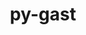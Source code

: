---
title: "py-gast"
layout: cache
categories: [package, develop-2023-06-04]
meta: {"versions": ["0.5.3"], "compilers": ["gcc@=11.1.0", "gcc@=11.3.0", "gcc@=12.1.0"], "oss": ["ubuntu20.04", "ubuntu22.04"], "platforms": ["linux"], "targets": ["ppc64le", "x86_64_v3"], "stacks": ["e4s", "e4s-power", "ml-linux-x86_64-cpu", "ml-linux-x86_64-cuda", "ml-linux-x86_64-rocm", "root", "tutorial"], "num_specs": 5, "num_specs_by_stack": {"root": 5, "e4s-power": 2, "e4s": 1, "ml-linux-x86_64-cpu": 1, "ml-linux-x86_64-rocm": 1, "ml-linux-x86_64-cuda": 1, "tutorial": 1}}
spec_details: [{"hash": "742vtd5n5b3jfbw3yuwmk77inkjf2qbr", "compiler": "gcc@=11.1.0", "versions": ["0.5.3"], "os": "ubuntu20.04", "platform": "linux", "target": "ppc64le", "variants": ["build_system=python_pip"], "stacks": ["root", "e4s-power"], "size": "-", "tarball": "https://binaries.spack.io/releases/develop-2023-06-04/build_cache/linux-ubuntu20.04-ppc64le/gcc-11.1.0/py-gast-0.5.3/linux-ubuntu20.04-ppc64le-gcc-11.1.0-py-gast-0.5.3-742vtd5n5b3jfbw3yuwmk77inkjf2qbr.spack"}, {"hash": "irnfdr55revjjdff74d4rf2x6qqv7znj", "compiler": "gcc@=11.1.0", "versions": ["0.5.3"], "os": "ubuntu20.04", "platform": "linux", "target": "ppc64le", "variants": ["build_system=python_pip"], "stacks": ["root", "e4s-power"], "size": "-", "tarball": "https://binaries.spack.io/releases/develop-2023-06-04/build_cache/linux-ubuntu20.04-ppc64le/gcc-11.1.0/py-gast-0.5.3/linux-ubuntu20.04-ppc64le-gcc-11.1.0-py-gast-0.5.3-irnfdr55revjjdff74d4rf2x6qqv7znj.spack"}, {"hash": "gojpb63dhud7ycrch3vg6kcdtyhpz6kf", "compiler": "gcc@=11.1.0", "versions": ["0.5.3"], "os": "ubuntu20.04", "platform": "linux", "target": "x86_64_v3", "variants": ["build_system=python_pip"], "stacks": ["e4s", "root"], "size": "-", "tarball": "https://binaries.spack.io/releases/develop-2023-06-04/build_cache/linux-ubuntu20.04-x86_64_v3/gcc-11.1.0/py-gast-0.5.3/linux-ubuntu20.04-x86_64_v3-gcc-11.1.0-py-gast-0.5.3-gojpb63dhud7ycrch3vg6kcdtyhpz6kf.spack"}, {"hash": "l4fkkcjcq53iigm6ga6zj7auzfamisnp", "compiler": "gcc@=11.3.0", "versions": ["0.5.3"], "os": "ubuntu22.04", "platform": "linux", "target": "x86_64_v3", "variants": ["build_system=python_pip"], "stacks": ["ml-linux-x86_64-cpu", "root", "ml-linux-x86_64-rocm", "ml-linux-x86_64-cuda"], "size": "-", "tarball": "https://binaries.spack.io/releases/develop-2023-06-04/build_cache/linux-ubuntu22.04-x86_64_v3/gcc-11.3.0/py-gast-0.5.3/linux-ubuntu22.04-x86_64_v3-gcc-11.3.0-py-gast-0.5.3-l4fkkcjcq53iigm6ga6zj7auzfamisnp.spack"}, {"hash": "xg26gxlwxlnuybeuhkzrv7fgivbdl25b", "compiler": "gcc@=12.1.0", "versions": ["0.5.3"], "os": "ubuntu22.04", "platform": "linux", "target": "x86_64_v3", "variants": ["build_system=python_pip"], "stacks": ["root", "tutorial"], "size": "-", "tarball": "https://binaries.spack.io/releases/develop-2023-06-04/build_cache/linux-ubuntu22.04-x86_64_v3/gcc-12.1.0/py-gast-0.5.3/linux-ubuntu22.04-x86_64_v3-gcc-12.1.0-py-gast-0.5.3-xg26gxlwxlnuybeuhkzrv7fgivbdl25b.spack"}]
---